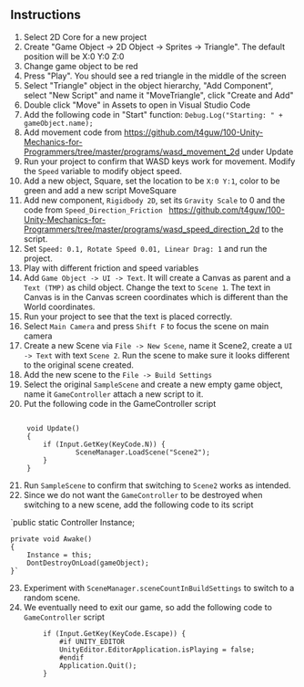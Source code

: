 
## Instructions

1. Select 2D Core for a new project
2. Create "Game Object -> 2D Object -> Sprites -> Triangle". The default position will be X:0 Y:0 Z:0
3. Change game object to be red
4. Press "Play". You should see a red triangle in the middle of the screen
5. Select "Triangle" object in the object hierarchy, "Add Component", select "New Script" and name it "MoveTriangle", click "Create and Add"
6. Double click "Move" in Assets to open in Visual Studio Code
7. Add the following code in "Start" function: `Debug.Log("Starting: " + gameObject.name);`
8. Add movement code from <https://github.com/t4guw/100-Unity-Mechanics-for-Programmers/tree/master/programs/wasd_movement_2d> under Update
9. Run your project to confirm that WASD keys work for movement. Modify the `Speed` variable to modify object speed.
10. Add a new object, Square, set the location to be `X:0 Y:1`, color to be green and add a new script MoveSquare
11. Add new component, `Rigidbody 2D`, set its `Gravity Scale` to 0 and the code from `Speed_Direction_Friction ` <https://github.com/t4guw/100-Unity-Mechanics-for-Programmers/tree/master/programs/wasd_speed_direction_2d> to the script.
12. Set `Speed: 0.1, Rotate Speed 0.01, Linear Drag: 1` and run the project.
13. Play with different friction and speed variables
14. Add `Game Object -> UI -> Text`. It will create a Canvas as parent and a `Text (TMP)` as child object. Change the text to `Scene 1`. The text in Canvas is in the Canvas screen coordinates which is different than the World coordinates.
15. Run your project to see that the text is placed correctly.
16. Select `Main Camera` and press `Shift F` to focus the scene on main camera
17. Create a new Scene via `File -> New Scene`, name it Scene2, create a `UI -> Text` with text `Scene 2`. Run the scene to make sure it looks different to the original scene created.
18. Add the new scene to the `File -> Build Settings`
19. Select the original `SampleScene` and create a new empty game object, name it `GameController` attach a new script to it.
20. Put the following code in the GameController script

```using UnityEngine.SceneManagement;

    void Update()
    {
        if (Input.GetKey(KeyCode.N)) {
                SceneManager.LoadScene("Scene2");
        }
    }
```

21. Run `SampleScene` to confirm that switching to `Scene2` works as intended.
22. Since we do not want the `GameController` to be destroyed when switching to a new scene, add the following code to its script 

`public static Controller Instance;

    private void Awake()
    {
        Instance = this;
        DontDestroyOnLoad(gameObject);
    }`

23. Experiment with `SceneManager.sceneCountInBuildSettings` to switch to a random scene.
24. We eventually need to exit our game, so add the following code to `GameController` script

```
        if (Input.GetKey(KeyCode.Escape)) {
            #if UNITY_EDITOR
            UnityEditor.EditorApplication.isPlaying = false;
            #endif
            Application.Quit();
        }
```
